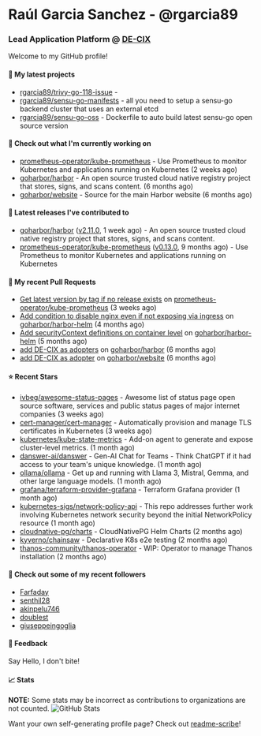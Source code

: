# Raúl Garcia Sanchez - @rgarcia89
### Lead Application Platform @ [DE-CIX](https://de-cix.net/)

Welcome to my GitHub profile!

#### 🌱 My latest projects

- [rgarcia89/trivy-go-118-issue](https://github.com/rgarcia89/trivy-go-118-issue) - 
- [rgarcia89/sensu-go-manifests](https://github.com/rgarcia89/sensu-go-manifests) - all you need to setup a sensu-go backend cluster that uses an external etcd
- [rgarcia89/sensu-go-oss](https://github.com/rgarcia89/sensu-go-oss) - Dockerfile to auto build latest sensu-go open source version

#### 👷 Check out what I'm currently working on

- [prometheus-operator/kube-prometheus](https://github.com/prometheus-operator/kube-prometheus) - Use Prometheus to monitor Kubernetes and applications running on Kubernetes (2 weeks ago)
- [goharbor/harbor](https://github.com/goharbor/harbor) - An open source trusted cloud native registry project that stores, signs, and scans content. (6 months ago)
- [goharbor/website](https://github.com/goharbor/website) - Source for the main Harbor website (6 months ago)

#### 🔭 Latest releases I've contributed to

- [goharbor/harbor](https://github.com/goharbor/harbor) ([v2.11.0](https://github.com/goharbor/harbor/releases/tag/v2.11.0), 1 week ago) - An open source trusted cloud native registry project that stores, signs, and scans content.
- [prometheus-operator/kube-prometheus](https://github.com/prometheus-operator/kube-prometheus) ([v0.13.0](https://github.com/prometheus-operator/kube-prometheus/releases/tag/v0.13.0), 9 months ago) - Use Prometheus to monitor Kubernetes and applications running on Kubernetes

#### 🔨 My recent Pull Requests

- [Get latest version by tag if no release exists](https://github.com/prometheus-operator/kube-prometheus/pull/2435) on [prometheus-operator/kube-prometheus](https://github.com/prometheus-operator/kube-prometheus) (3 weeks ago)
- [Add condition to disable nginx even if not exposing via ingress](https://github.com/goharbor/harbor-helm/pull/1687) on [goharbor/harbor-helm](https://github.com/goharbor/harbor-helm) (4 months ago)
- [Add securityContext definitions on container level](https://github.com/goharbor/harbor-helm/pull/1673) on [goharbor/harbor-helm](https://github.com/goharbor/harbor-helm) (5 months ago)
- [add DE-CIX as adopters](https://github.com/goharbor/harbor/pull/19707) on [goharbor/harbor](https://github.com/goharbor/harbor) (6 months ago)
- [add DE-CIX as adopter](https://github.com/goharbor/website/pull/520) on [goharbor/website](https://github.com/goharbor/website) (6 months ago)

#### ⭐ Recent Stars

- [ivbeg/awesome-status-pages](https://github.com/ivbeg/awesome-status-pages) - Awesome list of status page open source software, services and public status pages of major internet companies (3 weeks ago)
- [cert-manager/cert-manager](https://github.com/cert-manager/cert-manager) - Automatically provision and manage TLS certificates in Kubernetes (3 weeks ago)
- [kubernetes/kube-state-metrics](https://github.com/kubernetes/kube-state-metrics) - Add-on agent to generate and expose cluster-level metrics. (1 month ago)
- [danswer-ai/danswer](https://github.com/danswer-ai/danswer) - Gen-AI Chat for Teams - Think ChatGPT if it had access to your team&#39;s unique knowledge. (1 month ago)
- [ollama/ollama](https://github.com/ollama/ollama) - Get up and running with Llama 3, Mistral, Gemma, and other large language models. (1 month ago)
- [grafana/terraform-provider-grafana](https://github.com/grafana/terraform-provider-grafana) - Terraform Grafana provider (1 month ago)
- [kubernetes-sigs/network-policy-api](https://github.com/kubernetes-sigs/network-policy-api) - This repo addresses further work involving Kubernetes network security beyond the initial NetworkPolicy resource (1 month ago)
- [cloudnative-pg/charts](https://github.com/cloudnative-pg/charts) - CloudNativePG Helm Charts (2 months ago)
- [kyverno/chainsaw](https://github.com/kyverno/chainsaw) - Declarative K8s e2e testing (2 months ago)
- [thanos-community/thanos-operator](https://github.com/thanos-community/thanos-operator) - WIP: Operator to manage Thanos installation (2 months ago)

#### 👯 Check out some of my recent followers

- [Farfaday](https://github.com/Farfaday)
- [senthil28](https://github.com/senthil28)
- [akinpelu746](https://github.com/akinpelu746)
- [doublest](https://github.com/doublest)
- [giuseppeingoglia](https://github.com/giuseppeingoglia)

#### 💬 Feedback

Say Hello, I don't bite!

#### 📈 Stats

**NOTE:** Some stats may be incorrect as contributions to organizations are not counted.
![GitHub Stats](https://github-readme-stats.vercel.app/api?username=rgarcia89&count_private=false&theme=tokyonight&show_icons=true)


Want your own self-generating profile page? Check out [readme-scribe](https://github.com/muesli/readme-scribe)!
